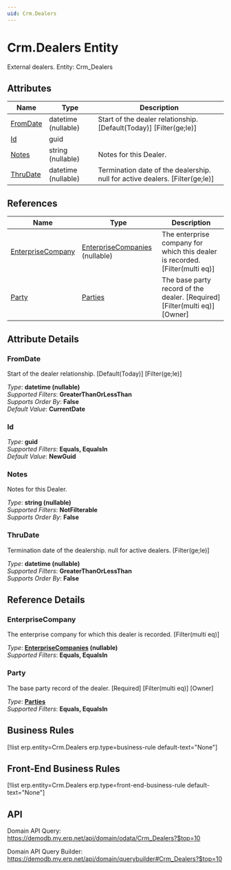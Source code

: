 ```yaml
---
uid: Crm.Dealers
---
```

# Crm.Dealers Entity

External dealers. Entity: Crm_Dealers

## Attributes

| Name | Type | Description |
| ---- | ---- | --- |
| [FromDate](Crm.Dealers.md#fromdate) | datetime (nullable) | Start of the dealer relationship. [Default(Today)] [Filter(ge;le)] 
| [Id](Crm.Dealers.md#id) | guid |  
| [Notes](Crm.Dealers.md#notes) | string (nullable) | Notes for this Dealer. 
| [ThruDate](Crm.Dealers.md#thrudate) | datetime (nullable) | Termination date of the dealership. null for active dealers. [Filter(ge;le)] 

## References

| Name | Type | Description |
| ---- | ---- | --- |
| [EnterpriseCompany](Crm.Dealers.md#enterprisecompany) | [EnterpriseCompanies](General.EnterpriseCompanies.md) (nullable) | The enterprise company for which this dealer is recorded. [Filter(multi eq)] |
| [Party](Crm.Dealers.md#party) | [Parties](General.Contacts.Parties.md) | The base party record of the dealer. [Required] [Filter(multi eq)] [Owner] |


## Attribute Details

### FromDate

Start of the dealer relationship. [Default(Today)] [Filter(ge;le)]

_Type_: **datetime (nullable)**  
_Supported Filters_: **GreaterThanOrLessThan**  
_Supports Order By_: **False**  
_Default Value_: **CurrentDate**  

### Id

_Type_: **guid**  
_Supported Filters_: **Equals, EqualsIn**  
_Default Value_: **NewGuid**  

### Notes

Notes for this Dealer.

_Type_: **string (nullable)**  
_Supported Filters_: **NotFilterable**  
_Supports Order By_: **False**  

### ThruDate

Termination date of the dealership. null for active dealers. [Filter(ge;le)]

_Type_: **datetime (nullable)**  
_Supported Filters_: **GreaterThanOrLessThan**  
_Supports Order By_: **False**  


## Reference Details

### EnterpriseCompany

The enterprise company for which this dealer is recorded. [Filter(multi eq)]

_Type_: **[EnterpriseCompanies](General.EnterpriseCompanies.md) (nullable)**  
_Supported Filters_: **Equals, EqualsIn**  

### Party

The base party record of the dealer. [Required] [Filter(multi eq)] [Owner]

_Type_: **[Parties](General.Contacts.Parties.md)**  
_Supported Filters_: **Equals, EqualsIn**  



## Business Rules

[!list erp.entity=Crm.Dealers erp.type=business-rule default-text="None"]

## Front-End Business Rules

[!list erp.entity=Crm.Dealers erp.type=front-end-business-rule default-text="None"]

## API

Domain API Query:
<https://demodb.my.erp.net/api/domain/odata/Crm_Dealers?$top=10>

Domain API Query Builder:
<https://demodb.my.erp.net/api/domain/querybuilder#Crm_Dealers?$top=10>

